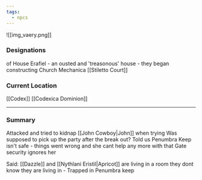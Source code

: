 ```yaml
---
tags:
  - npcs
---
```

![[img_vaery.png]]

### Designations
of House Erafiel - an ousted and 'treasonous' house - they began constructing Church Mechanica 
[[Stiletto Court]]
### Current Location
[[Codex]]
[[Codexica Dominion]]

___
### Summary
Attacked and tried to kidnap [[John Cowboy|John]] when trying 
Was supposed to pick up the party after the break out?
Told us Penumbra Keep isn't safe - things went wrong and she cant help any more with that
Gate security ignores her

Said: [[Dazzle]] and [[Nythlani Eristil|Apricot]] are living in a room they dont know they are living in - Trapped in Penumbra keep
